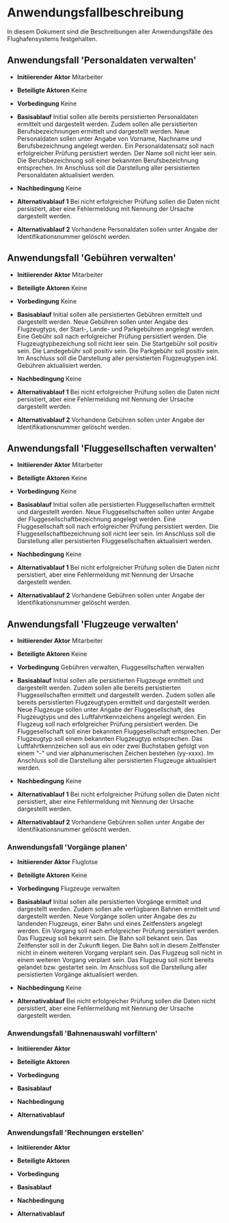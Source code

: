 # Anwendungsfallbeschreibung

In diesem Dokument sind die Beschreibungen aller Anwendungsfälle des Flughafensystems festgehalten.

## Anwendungsfall 'Personaldaten verwalten'

- **Initiierender Aktor**
  Mitarbeiter

- **Beteiligte Aktoren**
  Keine

- **Vorbedingung**
  Keine

- **Basisablauf**
  Initial sollen alle bereits persistierten Personaldaten ermittelt und dargestellt werden.
  Zudem sollen alle persistierten Berufsbezeichnungen ermittelt und dargestellt werden.
  Neue Personaldaten sollen unter Angabe von Vorname, Nachname und Berufsbezeichnung angelegt werden.
  Ein Personaldatensatz soll nach erfolgreicher Prüfung persistiert werden.
    Der Name soll nicht leer sein.
    Die Berufsbezeichnung soll einer bekannten Berufsbezeichnung entsprechen.
  Im Anschluss soll die Darstellung aller persistierten Personaldaten aktualisiert werden.

- **Nachbedingung**
  Keine

- **Alternativablauf 1**
  Bei nicht erfolgreicher Prüfung sollen die Daten nicht persistiert, aber eine Fehlermeldung mit Nennung der Ursache dargestellt werden.

- **Alternativablauf 2**
  Vorhandene Personaldaten sollen unter Angabe der Identifikationsnummer gelöscht werden.

## Anwendungsfall 'Gebühren verwalten'

- **Initiierender Aktor**
  Mitarbeiter

- **Beteiligte Aktoren**
  Keine

- **Vorbedingung**
  Keine

- **Basisablauf**
  Initial sollen alle persistierten Gebühren ermittelt und dargestellt werden.
  Neue Gebühren sollen unter Angabe des Flugzeugtyps, der Start-, Lande- und Parkgebühren angelegt werden.
  Eine Gebühr soll nach erfolgreicher Prüfung persistiert werden.
    Die Flugzeugtypbezeichung soll nicht leer sein.
    Die Startgebühr soll positiv sein.
    Die Landegebühr soll positiv sein.
    Die Parkgebühr soll positiv sein.
  Im Anschluss soll die Darstellung aller persistierten Flugzeugtypen inkl. Gebühren aktualisiert werden.

- **Nachbedingung**
  Keine

- **Alternativablauf 1**
  Bei nicht erfolgreicher Prüfung sollen die Daten nicht persistiert, aber eine Fehlermeldung mit Nennung der Ursache dargestellt werden.

- **Alternativablauf 2**
  Vorhandene Gebühren sollen unter Angabe der Identifikationsnummer gelöscht werden.

## Anwendungsfall 'Fluggesellschaften verwalten'

- **Initiierender Aktor**
  Mitarbeiter

- **Beteiligte Aktoren**
  Keine

- **Vorbedingung**
  Keine

- **Basisablauf**
  Initial sollen alle persistierten Fluggesellschaften ermittelt und dargestellt werden.
  Neue Fluggesellschaften sollen unter Angabe der Fluggesellschaftbezeichnung angelegt werden.
  Eine Fluggesellschaft soll nach erfolgreicher Prüfung persistiert werden.
    Die Fluggesellschaftbezeichnung soll nicht leer sein.
  Im Anschluss soll die Darstellung aller persistierten Fluggesellschaften aktualisiert werden.

- **Nachbedingung**
  Keine

- **Alternativablauf 1**
  Bei nicht erfolgreicher Prüfung sollen die Daten nicht persistiert, aber eine Fehlermeldung mit Nennung der Ursache dargestellt werden.

- **Alternativablauf 2**
  Vorhandene Gebühren sollen unter Angabe der Identifikationsnummer gelöscht werden.

## Anwendungsfall 'Flugzeuge verwalten'

- **Initiierender Aktor**
  Mitarbeiter

- **Beteiligte Aktoren**
  Keine

- **Vorbedingung**
  Gebühren verwalten, Fluggesellschaften verwalten

- **Basisablauf**
  Initial sollen alle persistierten Flugzeuge ermittelt und dargestellt werden.
  Zudem sollen alle bereits persistierten Fluggesellschaften ermittelt und dargestellt werden.
  Zudem sollen alle bereits persistierten Flugzeugtypen ermittelt und dargestellt werden.
  Neue Flugzeuge sollen unter Angabe der Fluggesellschaft, des Flugzeugtyps und des Luftfahrtkennzeichens angelegt werden.
  Ein Flugzeug soll nach erfolgreicher Prüfung persistiert werden.
    Die Fluggesellschaft soll einer bekannten Fluggesellschaft entsprechen.
    Der Flugzeugtyp soll einem bekannten Flugzeugtyp entsprechen.
    Das Luftfahrtkennzeichen soll aus ein oder zwei Buchstaben gefolgt von einem "-" und vier alphanumerischen Zeichen bestehen (yy-xxxx).
  Im Anschluss soll die Darstellung aller persistierten Flugzeuge aktualisiert werden.

- **Nachbedingung**
  Keine

- **Alternativablauf 1**
  Bei nicht erfolgreicher Prüfung sollen die Daten nicht persistiert, aber eine Fehlermeldung mit Nennung der Ursache dargestellt werden.

- **Alternativablauf 2**
  Vorhandene Gebühren sollen unter Angabe der Identifikationsnummer gelöscht werden.

### Anwendungsfall 'Vorgänge planen'

- **Initiierender Aktor**
  Fluglotse

- **Beteiligte Aktoren**
  Keine

- **Vorbedingung**
  Flugzeuge verwalten

- **Basisablauf**
  Initial sollen alle persistierten Vorgänge ermittelt und dargestellt werden.
  Zudem sollen alle verfügbaren Bahnen ermittelt und dargestellt werden.
  Neue Vorgänge sollen unter Angabe des zu landenden Flugzeugs, einer Bahn und eines Zeitfensters angelegt werden.
  Ein Vorgang soll nach erfolgreicher Prüfung persistiert werden.
    Das Flugzeug soll bekannt sein.
    Die Bahn soll bekannt sein.
    Das Zeitfenster soll in der Zukunft liegen.
    Die Bahn soll in diesem Zeitfenster nicht in einem weiteren Vorgang verplant sein.
    Das Flugzeug soll nicht in einem weiteren Vorgang verplant sein.
    Das Flugzeug soll nicht bereits gelandet bzw. gestartet sein.
  Im Anschluss soll die Darstellung aller persistierten Vorgänge aktualisiert werden.

- **Nachbedingung**
  Keine

- **Alternativablauf**
  Bei nicht erfolgreicher Prüfung sollen die Daten nicht persistiert, aber eine Fehlermeldung mit Nennung der Ursache dargestellt werden.

### Anwendungsfall 'Bahnenauswahl vorfiltern'

- **Initiierender Aktor**

- **Beteiligte Aktoren**

- **Vorbedingung**

- **Basisablauf**

- **Nachbedingung**

- **Alternativablauf**

### Anwendungsfall 'Rechnungen erstellen'

- **Initiierender Aktor**

- **Beteiligte Aktoren**

- **Vorbedingung**

- **Basisablauf**

- **Nachbedingung**

- **Alternativablauf**
